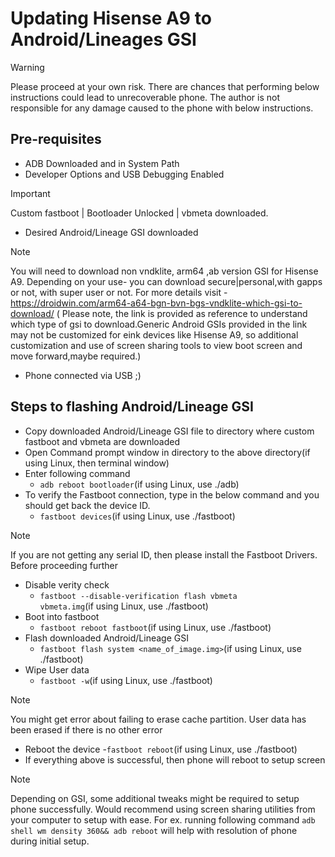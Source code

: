 # Updating Hisense A9 to Android/Lineages GSI

> [!WARNING]
> Please proceed at your own risk. There are chances that performing below instructions could lead to unrecoverable phone.
The author is not responsible for any damage caused to the phone with below instructions. 


## Pre-requisites

- ADB Downloaded and in System Path
- Developer Options and USB Debugging Enabled
> [!IMPORTANT]
> Custom fastboot | Bootloader Unlocked | vbmeta downloaded.
- Desired Android/Lineage GSI downloaded
> [!NOTE]
> You will need to download non vndklite, arm64 ,ab version GSI for Hisense A9. Depending on your use- you can download secure|personal,with gapps or not, with super user or not. For more details visit -https://droidwin.com/arm64-a64-bgn-bvn-bgs-vndklite-which-gsi-to-download/ ( Please note, the link is provided as reference to understand which type of gsi to download.Generic Android GSIs provided in the link may not be customized for eink devices like Hisense A9, so additional customization and use of screen sharing tools to view boot screen and move forward,maybe required.)
- Phone connected via USB ;)

## Steps to flashing Android/Lineage GSI

- Copy downloaded Android/Lineage GSI file to directory where custom fastboot and vbmeta are downloaded
- Open Command prompt window in directory to the above directory(if using Linux, then terminal window)
- Enter following command
  - <code>adb reboot bootloader</code>(if using Linux, use ./adb)
- To verify the Fastboot connection, type in the below command and you should get back the device ID.
  - <code>fastboot devices</code>(if using Linux, use ./fastboot)
> [!NOTE]
> If you are not getting any serial ID, then please install the Fastboot Drivers. Before proceeding further
- Disable verity check
  - <code>fastboot --disable-verification flash vbmeta vbmeta.img</code>(if using Linux, use ./fastboot)
- Boot into fastboot
  - <code>fastboot reboot fastboot</code>(if using Linux, use ./fastboot)
- Flash downloaded Android/Lineage GSI
  - <code>fastboot flash system <name_of_image.img></code>(if using Linux, use ./fastboot)
- Wipe User data
  - <code>fastboot -w</code>(if using Linux, use ./fastboot)
> [!NOTE]
> You might get error about failing to erase cache partition. User data has been erased if there is no other error
- Reboot the device
  -<code>fastboot reboot</code>(if using Linux, use ./fastboot)
- If everything above is successful, then phone will reboot to setup screen
> [!NOTE]
> Depending on GSI, some additional tweaks might be required to setup phone successfully. Would recommend using screen sharing utilities from your computer to setup with ease. For ex. running following command <code>adb shell wm density 360&& adb reboot</code> will help with resolution of phone during initial setup.
